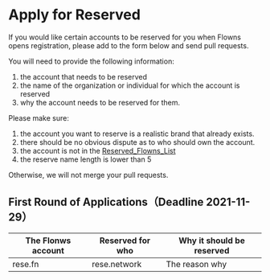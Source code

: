 # Apply for Reserved



If you would like certain accounts to be reserved for you when Flowns opens registration, please add to the form below and send pull requests. 

You will need to provide the following information:
1. the account that needs to be reserved
2. the name of the organization or individual for which the account is reserved
3. why the account needs to be reserved for them.

Please make sure:
1. the account you want to reserve is a realistic brand that already exists. 
2. there should be no obvious dispute as to who should own the account. 
3. the account is not in the [Reserved_Flowns_List](./Reserved_Flowns_List.md)
4. the reserve name length is lower than 5

Otherwise, we will not merge your pull requests.


## First Round of Applications（Deadline 2021-11-29）


| The Flonws account | Reserved for who   | **Why it should be reserved**                                |
| --------------- | ----------------   | ------------------------------------------------------------ |
| rese.fn    | rese.network   |  The reason why      |
